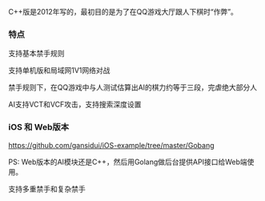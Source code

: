 C++版是2012年写的，最初目的是为了在QQ游戏大厅跟人下棋时“作弊”。

### 特点

支持基本禁手规则

支持单机版和局域网1V1网络对战

禁手规则下，在QQ游戏中与人测试估算出AI的棋力约等于三段，完虐绝大部分人

AI支持VCT和VCF攻击，支持搜索深度设置


### iOS 和 Web版本
https://github.com/gansidui/iOS-example/tree/master/Gobang

PS: Web版本的AI模块还是C++，然后用Golang做后台提供API接口给Web端使用。

支持多重禁手和复杂禁手
